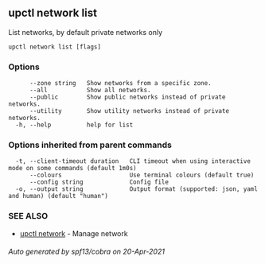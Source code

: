 ## upctl network list

List networks, by default private networks only

```
upctl network list [flags]
```

### Options

```
      --zone string   Show networks from a specific zone.
      --all           Show all networks.
      --public        Show public networks instead of private networks.
      --utility       Show utility networks instead of private networks.
  -h, --help          help for list
```

### Options inherited from parent commands

```
  -t, --client-timeout duration   CLI timeout when using interactive mode on some commands (default 1m0s)
      --colours                   Use terminal colours (default true)
      --config string             Config file
  -o, --output string             Output format (supported: json, yaml and human) (default "human")
```

### SEE ALSO

* [upctl network](upctl_network.md)	 - Manage network

###### Auto generated by spf13/cobra on 20-Apr-2021
